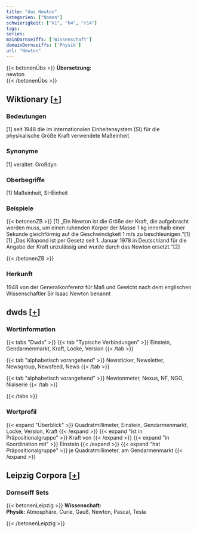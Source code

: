 ```yaml
---
title: "das Newton"
kategorien: ["Nomen"]
schwierigkeit: ["k1", "h4", "r14"]
tags:
series:
mainDornseiffs: ['Wissenschaft']
domainDornseiffs: ['Physik']
url: "Newton"
---
```


{{< betonenÜbs >}}
**Übersetzung:**  
newton  
{{< /betonenÜbs >}}

## Wiktionary [[+](https://de.wiktionary.org/wiki/Newton)]

### Bedeutungen
[1] seit 1948 die im internationalen Einheitensystem (SI) für die physikalische Größe Kraft verwendete Maßeinheit  

### Synonyme
[1] veraltet: Großdyn  

### Oberbegriffe
[1] Maßeinheit, SI-Einheit  

### Beispiele
{{< betonenZB >}}
[1] „Ein Newton ist die Größe der Kraft, die aufgebracht werden muss, um einen ruhenden Körper der Masse 1 kg innerhalb einer Sekunde gleichförmig auf die Geschwindigkeit 1 m/s zu beschleunigen.“[1]  
[1] „Das Kilopond ist per Gesetz seit 1. Januar 1978 in Deutschland für die Angabe der Kraft unzulässig und wurde durch das Newton ersetzt.“[2]  

{{< /betonenZB >}}
### Herkunft
1948 von der Generalkonferenz für Maß und Gewicht nach dem englischen Wissenschaftler Sir Isaac Newton benannt  



## dwds [[+](https://www.dwds.de/wb/Newton)]

### Wortinformation
{{< tabs "Dwds" >}}
{{< tab "Typische Verbindungen" >}}
Einstein, Gendarmenmarkt, Kraft, Locke, Version
{{< /tab >}}

{{< tab "alphabetisch vorangehend" >}}
Newsticker, Newsletter, Newsgroup, Newsfeed, News
{{< /tab >}}

{{< tab "alphabetisch vorangehend" >}}
Newtonmeter, Nexus, NF, NGO, Niaiserie
{{< /tab >}}

{{< /tabs >}}

### Wortprofil
{{< expand "Überblick" >}} Quadratmillimeter, Einstein, Gendarmenmarkt, Locke, Version, Kraft {{< /expand >}}
{{< expand "ist in Präpositionalgruppe" >}} Kraft von {{< /expand >}}
{{< expand "in Koordination mit" >}} Einstein {{< /expand >}}
{{< expand "hat Präpositionalgruppe" >}} je Quadratmillimeter, am Gendarmenmarkt {{< /expand >}}

## Leipzig Corpora [[+](https://corpora.uni-leipzig.de/en/res?word=Newton&corpusId=deu_newscrawl-public_2018)]

### Dornseiff Sets
{{< betonenLeipzig >}}
**Wissenschaft:**  
**Physik:** Atmosphäre, Curie, Gauß, Newton, Pascal, Tesla  

{{< /betonenLeipzig >}}
